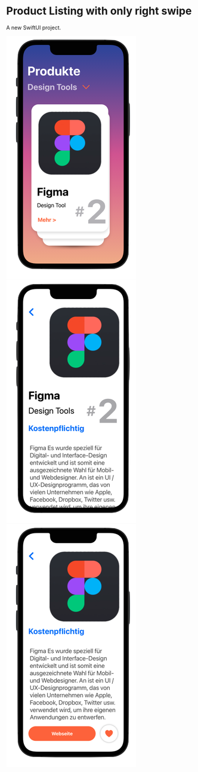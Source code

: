 # Product Listing with only right swipe

A new SwiftUI project.

![Alt-Text](/ProductListing1.png)
![Alt-Text](/ProductListing2.png)
![Alt-Text](/ProductListing3.png)

